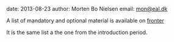 date: 2013-08-23
author: Morten Bo Nielsen
email: mon@eal.dk

A list of mandatory and optional material is available on [fronter](http://fronter.com/eal/links/files.phtml/39571099$548107012$/Information/13A+1+sem+B+Litterature.pdf)

It is the same list a the one from the introduction period.

